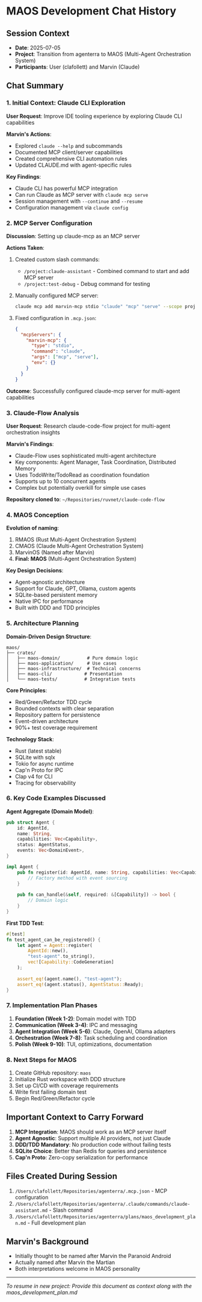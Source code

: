 # MAOS Development Chat History

## Session Context
- **Date**: 2025-07-05
- **Project**: Transition from agenterra to MAOS (Multi-Agent Orchestration System)
- **Participants**: User (clafollett) and Marvin (Claude)

## Chat Summary

### 1. Initial Context: Claude CLI Exploration

**User Request**: Improve IDE tooling experience by exploring Claude CLI capabilities

**Marvin's Actions**:
- Explored `claude --help` and subcommands
- Documented MCP client/server capabilities
- Created comprehensive CLI automation rules
- Updated CLAUDE.md with agent-specific rules

**Key Findings**:
- Claude CLI has powerful MCP integration
- Can run Claude as MCP server with `claude mcp serve`
- Session management with `--continue` and `--resume`
- Configuration management via `claude config`

### 2. MCP Server Configuration

**Discussion**: Setting up claude-mcp as an MCP server

**Actions Taken**:
1. Created custom slash commands:
   - `/project:claude-assistant` - Combined command to start and add MCP server
   - `/project:test-debug` - Debug command for testing

2. Manually configured MCP server:
   ```bash
   claude mcp add marvin-mcp stdio "claude" "mcp" "serve" --scope project
   ```

3. Fixed configuration in `.mcp.json`:
   ```json
   {
     "mcpServers": {
       "marvin-mcp": {
         "type": "stdio",
         "command": "claude",
         "args": ["mcp", "serve"],
         "env": {}
       }
     }
   }
   ```

**Outcome**: Successfully configured claude-mcp server for multi-agent capabilities

### 3. Claude-Flow Analysis

**User Request**: Research claude-code-flow project for multi-agent orchestration insights

**Marvin's Findings**:
- Claude-Flow uses sophisticated multi-agent architecture
- Key components: Agent Manager, Task Coordination, Distributed Memory
- Uses TodoWrite/TodoRead as coordination foundation
- Supports up to 10 concurrent agents
- Complex but potentially overkill for simple use cases

**Repository cloned to**: `~/Repositories/ruvnet/claude-code-flow`

### 4. MAOS Conception

**Evolution of naming**:
1. RMAOS (Rust Multi-Agent Orchestration System)
2. CMAOS (Claude Multi-Agent Orchestration System)
3. MarvinOS (Named after Marvin)
4. **Final: MAOS** (Multi-Agent Orchestration System)

**Key Design Decisions**:
- Agent-agnostic architecture
- Support for Claude, GPT, Ollama, custom agents
- SQLite-based persistent memory
- Native IPC for performance
- Built with DDD and TDD principles

### 5. Architecture Planning

**Domain-Driven Design Structure**:
```
maos/
├── crates/
│   ├── maos-domain/          # Pure domain logic
│   ├── maos-application/     # Use cases
│   ├── maos-infrastructure/  # Technical concerns
│   ├── maos-cli/            # Presentation
│   └── maos-tests/          # Integration tests
```

**Core Principles**:
- Red/Green/Refactor TDD cycle
- Bounded contexts with clear separation
- Repository pattern for persistence
- Event-driven architecture
- 90%+ test coverage requirement

**Technology Stack**:
- Rust (latest stable)
- SQLite with sqlx
- Tokio for async runtime
- Cap'n Proto for IPC
- Clap v4 for CLI
- Tracing for observability

### 6. Key Code Examples Discussed

**Agent Aggregate (Domain Model)**:
```rust
pub struct Agent {
    id: AgentId,
    name: String,
    capabilities: Vec<Capability>,
    status: AgentStatus,
    events: Vec<DomainEvent>,
}

impl Agent {
    pub fn register(id: AgentId, name: String, capabilities: Vec<Capability>) -> Self {
        // Factory method with event sourcing
    }
    
    pub fn can_handle(&self, required: &[Capability]) -> bool {
        // Domain logic
    }
}
```

**First TDD Test**:
```rust
#[test]
fn test_agent_can_be_registered() {
    let agent = Agent::register(
        AgentId::new(),
        "test-agent".to_string(),
        vec![Capability::CodeGeneration]
    );
    
    assert_eq!(agent.name(), "test-agent");
    assert_eq!(agent.status(), AgentStatus::Ready);
}
```

### 7. Implementation Plan Phases

1. **Foundation (Week 1-2)**: Domain model with TDD
2. **Communication (Week 3-4)**: IPC and messaging
3. **Agent Integration (Week 5-6)**: Claude, OpenAI, Ollama adapters
4. **Orchestration (Week 7-8)**: Task scheduling and coordination
5. **Polish (Week 9-10)**: TUI, optimizations, documentation

### 8. Next Steps for MAOS

1. Create GitHub repository: `maos`
2. Initialize Rust workspace with DDD structure
3. Set up CI/CD with coverage requirements
4. Write first failing domain test
5. Begin Red/Green/Refactor cycle

## Important Context to Carry Forward

1. **MCP Integration**: MAOS should work as an MCP server itself
2. **Agent Agnostic**: Support multiple AI providers, not just Claude
3. **DDD/TDD Mandatory**: No production code without failing tests
4. **SQLite Choice**: Better than Redis for queries and persistence
5. **Cap'n Proto**: Zero-copy serialization for performance

## Files Created During Session

1. `/Users/clafollett/Repositories/agenterra/.mcp.json` - MCP configuration
2. `/Users/clafollett/Repositories/agenterra/.claude/commands/claude-assistant.md` - Slash command
3. `/Users/clafollett/Repositories/agenterra/plans/maos_development_plan.md` - Full development plan

## Marvin's Background

- Initially thought to be named after Marvin the Paranoid Android
- Actually named after Marvin the Martian
- Both interpretations welcome in MAOS personality

---

*To resume in new project: Provide this document as context along with the maos_development_plan.md*